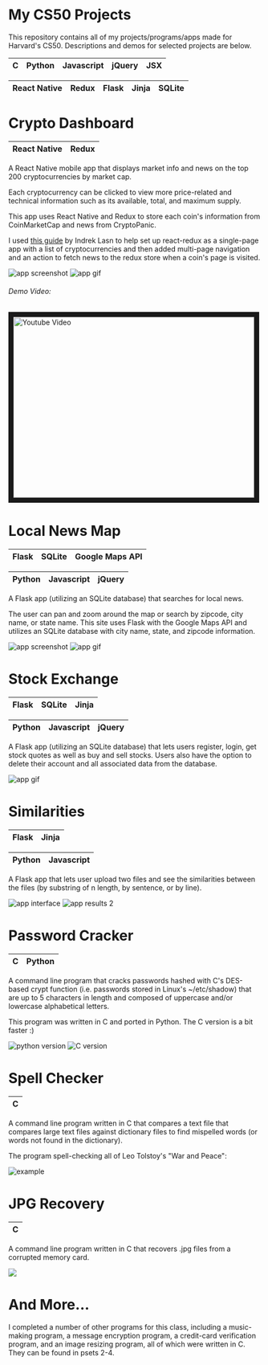 # My CS50 Projects
This repository contains all of my projects/programs/apps made for Harvard's CS50. Descriptions and demos for selected projects are below.

| C | Python | Javascript | jQuery | JSX |
|---|--------|------------|----|--------|

| React Native | Redux | Flask | Jinja | SQLite |
|---|--------|------------|----|--------|


# Crypto Dashboard
| React Native| Redux|
|--|--|

A React Native mobile app that displays market info and news on the top 200 cryptocurrencies by market cap.

Each cryptocurrency can be clicked to view more price-related and technical information such as its available, total, and maximum supply.

This app uses React Native and Redux to store each coin's information from CoinMarketCap and news from CryptoPanic.

I used [this guide](https://medium.com/react-native-training/tutorial-react-native-redux-native-mobile-app-for-tracking-cryptocurrency-bitcoin-litecoin-810850cf8acc) by Indrek Lasn to help set up react-redux as a single-page app with a list of cryptocurrencies and then added multi-page navigation and an action to fetch news to the redux store when a coin's page is visited.

![app screenshot](https://github.com/dpett/cs50-projects/blob/master/project/image1.jpg?raw=true)
![app gif](https://github.com/dpett/cs50-projects/blob/master/project/gif1.gif?raw=true)


###### Demo Video:

<a href="http://www.youtube.com/watch?feature=player_embedded&v=3HaIw0yAygI
" target="_blank"><img src="http://img.youtube.com/vi/3HaIw0yAygI/0.jpg" 
alt="Youtube Video" width="480" height="360" border="10" /></a>



# Local News Map

|Flask | SQLite    | Google Maps API|
|--|--|--|


|Python | Javascript    | jQuery|
|--|--|--|

A Flask app (utilizing an SQLite database) that searches for local news.

The user can pan and zoom around the map or search by zipcode, city name, or state name.
This site uses Flask with the Google Maps API and utilizes an SQLite database with city name, state, and zipcode information.

![app screenshot](https://github.com/dpett/cs50-projects/blob/master/pset8/mashup/mashup2.png?raw=true)
![app gif](https://github.com/dpett/cs50-projects/blob/master/pset8/mashup/mashup.gif?raw=true)



# Stock Exchange
|Flask | SQLite | Jinja
|--|--|--|

|Python| Javascript| jQuery |
|--|--|--|

A Flask app (utilizing an SQLite database) that lets users register, login, get stock quotes as well as buy and sell stocks.
Users also have the option to delete their account and all associated data from the database.

![app gif](https://github.com/dpett/cs50-projects/blob/master/pset7/finance/finance.gif?raw=true)



# Similarities

|Flask | Jinja
|--|--|

|Python| Javascript |
|--|--|

A Flask app that lets user upload two files and see the similarities between the files (by substring of n length, by sentence, or by line).

![app interface](https://github.com/dpett/cs50-projects/blob/master/pset6/similarities/ss.jpg?raw=true)
![app results 2](https://github.com/dpett/cs50-projects/blob/master/pset6/similarities/Screen%20Shot%202018-07-30%20at%2011.18.33%20PM.png?raw=true)

# Password Cracker

|C | Python
|--|--|


A command line program that cracks passwords hashed with C's DES-based crypt function (i.e. passwords stored in Linux's ~/etc/shadow) that are up to 5 characters in length and composed of uppercase and/or lowercase alphabetical letters.

This program was written in C and ported in Python. The C version is a bit faster :)

![python version](https://github.com/dpett/cs50-projects/blob/master/pset6/crack/crackpython.gif?raw=true)
![C version](https://github.com/dpett/cs50-projects/blob/master/pset2/crack/crackc.gif?raw=true)

# Spell Checker
| C |
|--|

A command line program written in C that compares a text file that compares large text files against dictionary files to find mispelled words (or words not found in the dictionary).

The program spell-checking all of Leo Tolstoy's "War and Peace":

![example](https://github.com/dpett/cs50-projects/blob/master/pset5/speller/speller.gif?raw=true)


# JPG Recovery
| C |
|--|

A command line program written in C that recovers .jpg files from a corrupted memory card.

![](https://github.com/dpett/cs50-projects/blob/master/pset4/recover/recover.gif?raw=true)

# And More...

I completed a number of other programs for this class, including a music-making program, a message encryption program, a credit-card verification program, and an image resizing program, all of which were written in C. They can be found in psets 2-4.
